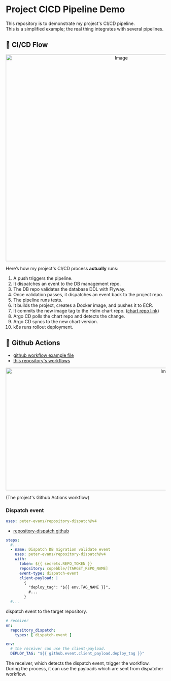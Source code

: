 # Project CICD Pipeline Demo

This repository is to demonstrate my project's CI/CD pipeline.  
This is a simplified example; the real thing integrates with several pipelines.

## :pushpin: CI/CD Flow

<p align="center"><img width="712" height="650" alt="Image" src="https://github.com/user-attachments/assets/7febbd38-c0e4-4cd6-8d03-972489244126" /></p>

Here’s how my project's CI/CD process **actually** runs:

1. A push triggers the pipeline.
2. It dispatches an event to the DB management repo.
3. The DB repo validates the database DDL with Flyway.
4. Once validation passes, it dispatches an event back to the project repo.
5. The pipeline runs tests.
6. It builds the project, creates a Docker image, and pushes it to ECR.
7. It commits the new image tag to the Helm chart repo. ([chart repo link](https://github.com/copebble/app-chart-demo/tree/main))
8. Argo CD polls the chart repo and detects the change.
9. Argo CD syncs to the new chart version.
10. k8s runs rollout deployment.

## :pushpin: Github Actions

- [github workflow example file](https://github.com/copebble/prayerhouse-cicd-demo/blob/main/.github/workflows/deploy-example.yaml)
- [this repository's workflows](https://github.com/copebble/prayerhouse-cicd-demo/actions/workflows/deploy-example.yaml)

<p align="center"><img width="1001" height="385" alt="Image" src="https://github.com/user-attachments/assets/4d8a8ba9-1a13-4b94-95e1-4d0d9674e088" /></p>
(The project's Github Actions workflow)

### Dispatch event

```yaml
uses: peter-evans/repository-dispatch@v4
```
- [repository-dispatch github](https://github.com/peter-evans/repository-dispatch)

```yaml
steps:
  #...
  - name: Dispatch DB migration validate event
    uses: peter-evans/repository-dispatch@v4
    with:
      token: ${{ secrets.REPO_TOKEN }}
      repository: copebble/[TARGET_REPO_NAME]
      event-type: dispatch-event
      client-payload: |
        {
          "deploy_tag": "${{ env.TAG_NAME }}",
          #...
        }
  #...
```
dispatch event to the target repository.

```yaml
# receiver
on:
  repository_dispatch:
    types: [ dispatch-event ]

env:
  # the receiver can use the client-payload.
  DEPLOY_TAG: "${{ github.event.client_payload.deploy_tag }}"
```
The receiver, which detects the dispatch event, trigger the workflow.  
During the process, it can use the payloads which are sent from dispatcher workflow.
